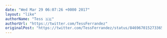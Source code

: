 ```yaml
---
date: "Wed Mar 29 06:07:26 +0000 2017"
layout: "like"
authorName: "Tess 🇸🇪"
authorUrl: "https://twitter.com/TessFerrandez"
originalPost: "https://twitter.com/TessFerrandez/status/846967015273365504"
---
```

